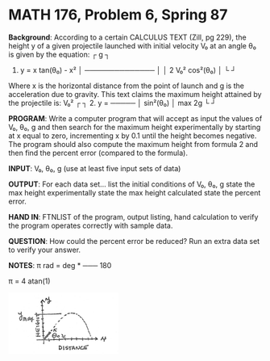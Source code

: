 # MATH 176, Problem 6, Spring 87

**Background**: According to a certain CALCULUS TEXT (Zill, pg 229), the height
                y of a given projectile launched with initial velocity V₀ at
                an angle θ₀ is given by the equation:
                      ┌       g        ┐
1. y = x tan(θ₀) - x² │ ────────────── │
                      │ 2 V₀² cos²(θ₀) │
                      └                ┘

Where x is the horizontal distance from the point of launch and g is the
acceleration due to gravity. This text claims the maximum height attained
by the projectile is:
           V₀²  ┌          ┐
2. y    = ───── │ sin²(θ₀) │
    max    2g   └          ┘

**PROGRAM**: Write a computer program that will accept as input the values of
V₀, θ₀, g and then search for the maximum height experimentally by starting
at x equal to zero, incrementing x by 0.1 until the height becomes negative.
The program should also compute the maximum height from formula 2 and then
find the percent error (compared to the formula).

**INPUT**: V₀, θ₀, g (use at least five input sets of data)

**OUTPUT**: For each data set... list the initial conditions of V₀, θ₀, g
                                 state the max height experimentally
                                 state the max height calculated
                                 state the percent error.

**HAND IN**: FTNLIST of the program, output listing, hand calculation to
             verify the program operates correctly with sample data.

**QUESTION**: How could the percent error be reduced? Run an extra data set
              to verify your answer.

**NOTES**:
                π
   rad = deg * ───
               180
   
   π = 4 atan(1)

<img src="max-rocket-height.png" />
